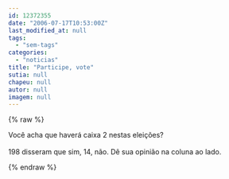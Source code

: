 ```yaml
---
id: 12372355
date: "2006-07-17T10:53:00Z"
last_modified_at: null
tags:
  - "sem-tags"
categories:
  - "noticias"
title: "Participe, vote"
sutia: null
chapeu: null
autor: null
imagem: null
---
```

{% raw %}
<p><P>Você acha que haverá caixa 2 nestas eleições?<BR><BR>198 disseram que sim, 14, não. Dê sua opinião na coluna ao lado.</P> </p>
{% endraw %}